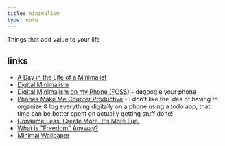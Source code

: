 ```yaml
---
title: minimalism
type: note
---
```


Things that add value to your life

## links

- [A Day in the Life of a Minimalist](https://piped.kavin.rocks/watch?v=tG2GJZcBKOE)
- [Digital Minimalism](https://piped.kavin.rocks/watch?v=4kwi5zLJRP8)
- [Digital Minimalism on my Phone (FOSS)](https://polarhive.net/blog/digital-minimalism-on-my-phone-foss) - degoogle your phone
- [Phones Make Me Counter Productive](https://polarhive.net/blog/phones-make-me-counter-productive) - I don't like the idea of having to organize & log everything digitally on a phone using a todo app, that time can be better spent on actually getting stuff done!
- [Consume Less. Create More. It’s More Fun.](https://telegra.ph/Consume-Less-Create-More-Its-More-Fun-12-04)
- [What is "Freedom" Anyway?](https://odysee.com/@Luke:7/what-is-freedom-anyway:8?t=490)
- [Minimal Wallpaper](https://i.imgur.com/5W9ICzL.png)

